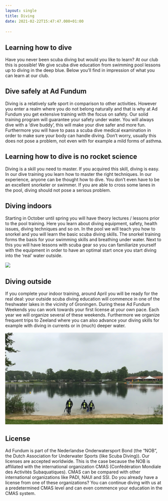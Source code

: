 ```yaml
---
layout: single
title: Diving
date: 2021-02-22T15:47:47.000+01:00

---
```

## Learning how to dive

Have you never been scuba diving but would you like to learn? At our club this is possible! We give scuba dive education from swimming pool lessons up to diving in the deep blue. Below you’ll find in impression of what you can learn at our club.

## Dive safely at Ad Fundum

Diving is a relatively safe sport in comparison to other activities. However you enter a realm where you do not belong naturally and that is why at Ad Fundum you get extensive training with the focus on safety. Our solid training program will guarantee your safety under water. You will always dive with a ‘dive buddy’, this will make your dive safer and more fun. Furthermore you will have to pass a scuba dive medical examination in order to make sure your body can handle diving. Don’t worry, usually this does not pose a problem, not even with for example a mild forms of asthma.

## Learning how to dive is no rocket science

Diving is a skill you need to master. If you acquired this skill, diving is easy. In our dive training you learn how to master the right techniques. In our experience, anyone can be thought how to dive. You don’t even have to be an excellent snorkeler or swimmer. If you are able to cross some lanes in the pool, diving should not pose a serious problem.

## Diving indoors

Starting in October until spring you will have theory lectures / lessons prior to the pool training. Here you learn about diving equipment, safety, health issues, diving techniques and so on. In the pool we will teach you how to snorkel and you will learn the basic scuba diving skills. The snorkel training forms the basis for your swimming skills and breathing under water. Next to this you will have lessons with scuba gear so you can familiarize yourself with the equipment in order to have an optimal start once you start diving into the ‘real’ water outside.

![](assets/_a129553.jpg)

## Diving outside

If you complete your indoor training, around April you will be ready for the real deal: your outside scuba diving education will commence in one of the freshwater lakes in the vicinity of Groningen. During these Ad Fundum Weekends you can work towards your first license at your own pace. Each year we will organize several of these weekends. Furthermore we organize frequent trips to Zeeland where you can also advance your diving skills for example with diving in currents or in (much) deeper water.

![](assets/img_9573.JPG)

## License

Ad Fundum is part of the Nederlandse Onderwatersport Bond (the “NOB”, the Dutch Association for Underwater Sports (like Scuba Diving)). Our licenses are accepted worldwide. This is the case because the NOB is affiliated with the international organization CMAS (Confédération Mondiale des Activités Subaquatiques). CMAS can be compared with other international organizations like PADI, NAUI and SSI. Do you already have a license from one of these organizations? You can continue diving with us at a predetermined CMAS level and can even commence your education in the CMAS system.